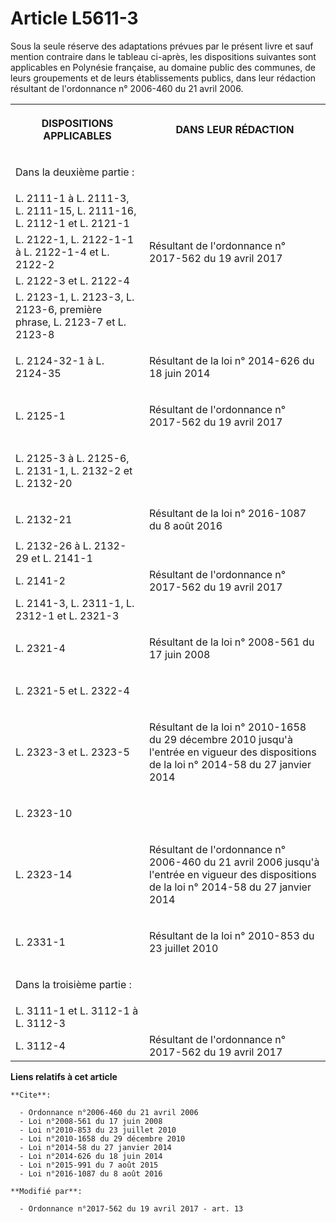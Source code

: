 # Article L5611-3

Sous la seule réserve des adaptations prévues par le présent livre et sauf mention contraire dans le tableau ci-après, les
dispositions suivantes sont applicables en Polynésie française, au domaine public des communes, de leurs groupements et de
leurs établissements publics, dans leur rédaction résultant de l'ordonnance n° 2006-460 du 21 avril 2006.

<table>
  <tbody>
    <tr>
      <th>

DISPOSITIONS APPLICABLES</th>
      <th>

DANS LEUR RÉDACTION</th>
    </tr>
    <tr>
      <td align="left">

Dans la deuxième partie :</td>
      <td align="left">
    </td></tr>
    <tr>
      <td>L. 2111-1 à L. 2111-3, L. 2111-15, L. 2111-16, L. 2112-1 et L. 2121-1</td>
      <td align="left">
    </td></tr>
    <tr>
      <td>L. 2122-1, L. 2122-1-1 à L. 2122-1-4 et L. 2122-2</td>
      <td align="left">Résultant de l'ordonnance n° 2017-562 du 19 avril 2017</td>
    </tr>
    <tr>
      <td>L. 2122-3 et L. 2122-4</td>
      <td align="left">
    </td></tr>
    <tr>
      <td>L. 2123-1, L. 2123-3, L. 2123-6, première phrase, L. 2123-7 et L. 2123-8</td>
      <td align="left">
    </td></tr>
    <tr>
      <td>

L. 2124-32-1 à L. 2124-35</td>
      <td>

Résultant de la loi n° 2014-626 du 18 juin 2014 
</td>
    </tr>
    <tr>
      <td>L. 2125-1</td>
      <td>

Résultant de l'ordonnance n° 2017-562 du 19 avril 2017

</td>
    </tr>
    <tr>
      <td>

L. 2125-3 à L. 2125-6, L. 2131-1, L. 2132-2 et L. 2132-20</td>
      <td align="left">
    </td></tr>
    <tr>
      <td>

L. 2132-21

</td>
      <td>Résultant de la loi n° 2016-1087 du 8 août 2016 
</td>
    </tr>
    <tr>
      <td>L. 2132-26 à L. 2132-29 et L. 2141-1</td>
      <td align="left">
    </td></tr>
    <tr>
      <td>L. 2141-2</td>
      <td align="left">Résultant de l'ordonnance n° 2017-562 du 19 avril 2017</td>
    </tr>
    <tr>
      <td>L. 2141-3, L. 2311-1, L. 2312-1 et L. 2321-3</td>
      <td align="left">
    </td></tr>
    <tr>
      <td>

L. 2321-4</td>
      <td>

Résultant de la loi n° 2008-561 du 17 juin 2008 
</td>
    </tr>
    <tr>
      <td>

L. 2321-5 et L. 2322-4</td>
      <td align="left">
    </td></tr>
    <tr>
      <td>

L. 2323-3 et L. 2323-5</td>
      <td>

Résultant de la loi n° 2010-1658 du 29 décembre 2010 jusqu'à l'entrée en vigueur des dispositions de la loi n° 2014-58 du 27
janvier 2014 
</td>
    </tr>
    <tr>
      <td>

L. 2323-10</td>
      <td align="left">
    </td></tr>
    <tr>
      <td>

L. 2323-14</td>
      <td>

Résultant de l'ordonnance n° 2006-460 du 21 avril 2006 jusqu'à l'entrée en vigueur des dispositions de la loi n° 2014-58 du
27 janvier 2014 </td>
    </tr>
    <tr>
      <td>

L. 2331-1</td>
      <td>

Résultant de la loi n° 2010-853 du 23 juillet 2010 
</td>
    </tr>
    <tr>
      <td align="left">

Dans la troisième partie :</td>
      <td align="left">
    </td></tr>
    <tr>
      <td align="left">L. 3111-1 et L. 3112-1 à L. 3112-3</td>
      <td align="left">
    </td></tr>
    <tr>
      <td align="left">L. 3112-4</td>
      <td align="left">Résultant de l'ordonnance n° 2017-562 du 19 avril 2017</td>
    </tr>
  </tbody>
</table>

**Liens relatifs à cet article**

	**Cite**:

	  - Ordonnance n°2006-460 du 21 avril 2006
	  - Loi n°2008-561 du 17 juin 2008
	  - Loi n°2010-853 du 23 juillet 2010
	  - Loi n°2010-1658 du 29 décembre 2010
	  - Loi n°2014-58 du 27 janvier 2014
	  - Loi n°2014-626 du 18 juin 2014
	  - Loi n°2015-991 du 7 août 2015
	  - Loi n°2016-1087 du 8 août 2016

	**Modifié par**:

	  - Ordonnance n°2017-562 du 19 avril 2017 - art. 13
